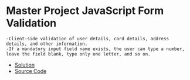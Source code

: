 # Master Project JavaScript Form Validation
    -Client-side validation of user details, card details, address details, and other information.
    -If a mandatory input field name exists, the user can type a number, leave the field blank, type only one letter, and so on.
   - [Solution](https://faizy-khan.github.io/Internspidea_Form/Master%20Project/Task.html)
   - [Source Code](https://github.com/Faizy-khan/Internspidea_Form/tree/main/Master%20Project)
